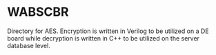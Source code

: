 # WABSCBR
Directory for AES. Encryption is written in Verilog to be utilized on a DE board while decryption is written in C++ to be utilized on the server database level. 
